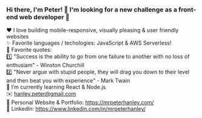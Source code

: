 ### Hi there, I'm Peter! 👋 I'm looking for a new challenge as a front-end web developer 💪<br>
:heart: I love building mobile-responsive, visually pleasing & user friendly websites<br>
✨ Favorite languages / techologies: JavaScript & AWS Serverless!<br>
💬 Favorite quotes:<br>
1️⃣ "Success is the ability to go from one failure to another with no loss of enthusiam" - Winston Churchill<br>
2️⃣ "Never argue with stupid people, they will drag you down to their level and then beat you with experience" - Mark Twain<br>
🌱 I’m currently learning React & Node.js<br>
✉️ hanley.peter@gmail.com<br>
🎨 Personal Website & Portfolio: https://mrpeterhanley.com/<br>
💼 LinkedIn: https://www.linkedin.com/in/mrpeterhanley/
